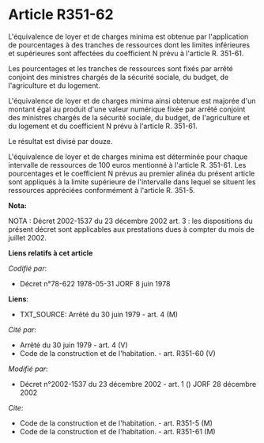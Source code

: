 # Article R351-62

L'équivalence de loyer et de charges minima est obtenue par l'application de pourcentages à des tranches de ressources dont
les limites inférieures et supérieures sont affectées du coefficient N prévu à l'article R. 351-61.

Les pourcentages et les tranches de ressources sont fixés par arrêté conjoint des ministres chargés de la sécurité sociale,
du budget, de l'agriculture et du logement.

L'équivalence de loyer et de charges minima ainsi obtenue est majorée d'un montant égal au produit d'une valeur numérique
fixée par arrêté conjoint des ministres chargés de la sécurité sociale, du budget, de l'agriculture et du logement et du
coefficient N prévu à l'article R. 351-61.

Le résultat est divisé par douze.

L'équivalence de loyer et de charges minima est déterminée pour chaque intervalle de ressources de 100 euros mentionné à
l'article R. 351-61. Les pourcentages et le coefficient N prévus au premier alinéa du présent article sont appliqués à la
limite supérieure de l'intervalle dans lequel se situent les ressources appréciées conformément à l'article R. 351-5.

**Nota:**

NOTA : Décret 2002-1537 du 23 décembre 2002 art. 3 : les dispositions du présent décret sont applicables aux prestations dues
à compter du mois de juillet 2002.

**Liens relatifs à cet article**

_Codifié par_:

  - Décret n°78-622 1978-05-31 JORF 8 juin 1978

**Liens**:

  - TXT_SOURCE: Arrêté du 30 juin 1979 - art. 4 (M)

_Cité par_:

  - Arrêté du 30 juin 1979 - art. 4 (V)
  - Code de la construction et de l'habitation. - art. R351-60 (V)

_Modifié par_:

  - Décret n°2002-1537 du 23 décembre 2002 - art. 1 () JORF 28 décembre 2002

_Cite_:

  - Code de la construction et de l'habitation. - art. R351-5 (M)
  - Code de la construction et de l'habitation. - art. R351-61 (M)
